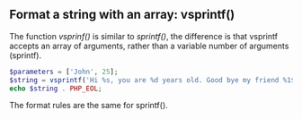 ## Format a string with an array: vsprintf()
The function *vsprinf()* is similar to *sprintf()*, the difference is that  vsprintf accepts an array of arguments, rather than a variable number of arguments (sprintf).

```php
$parameters = ['John', 25];
$string = vsprintf('Hi %s, you are %d years old. Good bye my friend %1$s', $parameters);
echo $string . PHP_EOL;
```

The format rules are the same for sprintf().



